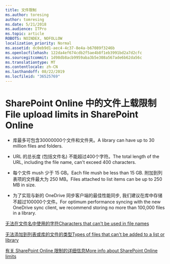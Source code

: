 ```yaml
---
title: 文件限制
ms.author: toresing
author: tomresing
ms.date: 5/21/2018
ms.audience: ITPro
ms.topic: article
ROBOTS: NOINDEX, NOFOLLOW
localization_priority: Normal
ms.assetid: dc0eb9d1-aec4-4c37-8e4a-b67089f3246b
ms.openlocfilehash: 122da4ef674cdb2f5ae4b8f1eb3991bd2a7d2cfc
ms.sourcegitcommit: 1d98db8acb9959aba3b5e308a567ade6b62da56c
ms.translationtype: MT
ms.contentlocale: zh-CN
ms.lasthandoff: 08/22/2019
ms.locfileid: "36525769"
---
```

# <a name="file-upload-limits-in-sharepoint-online"></a><span data-ttu-id="03d29-102">SharePoint Online 中的文件上载限制</span><span class="sxs-lookup"><span data-stu-id="03d29-102">File upload limits in SharePoint Online</span></span>

- <span data-ttu-id="03d29-103">库最多可包含30000000个文件和文件夹。</span><span class="sxs-lookup"><span data-stu-id="03d29-103">A library can have up to 30 million files and folders.</span></span>
    
- <span data-ttu-id="03d29-104">URL 的总长度 (包括文件名) 不能超过400个字符。</span><span class="sxs-lookup"><span data-stu-id="03d29-104">The total length of the URL, including the file name, can't exceed 400 characters.</span></span>
    
- <span data-ttu-id="03d29-105">每个文件 mush 少于 15 GB。</span><span class="sxs-lookup"><span data-stu-id="03d29-105">Each file mush be less than 15 GB.</span></span> <span data-ttu-id="03d29-106">附加到列表项的文件最大为 250 MB。</span><span class="sxs-lookup"><span data-stu-id="03d29-106">Files attached to list items can be up to 250 MB in size.</span></span>
    
- <span data-ttu-id="03d29-107">为了实现与新的 OneDrive 同步客户端的最佳性能同步, 我们建议在库中存储不超过100000个文件。</span><span class="sxs-lookup"><span data-stu-id="03d29-107">For optimum performance syncing with the new OneDrive sync client, we recommend storing no more than 100,000 files in a library.</span></span> 
    
[<span data-ttu-id="03d29-108">无法在文件名中使用的字符</span><span class="sxs-lookup"><span data-stu-id="03d29-108">Characters that can't be used in file names</span></span>](https://go.microsoft.com/fwlink/?linkid=866430)
  
[<span data-ttu-id="03d29-109">无法添加到列表或库的文件的类型</span><span class="sxs-lookup"><span data-stu-id="03d29-109">Types of files that can't be added to a list or library</span></span>](https://go.microsoft.com/fwlink/?linkid=273757)
  
[<span data-ttu-id="03d29-110">有关 SharePoint Online 限制的详细信息</span><span class="sxs-lookup"><span data-stu-id="03d29-110">More info about SharePoint Online limits</span></span>](https://go.microsoft.com/fwlink/?linkid=271273)
  

